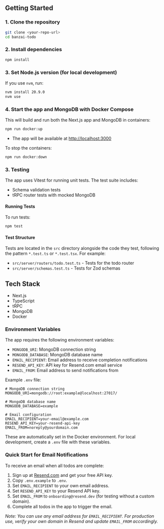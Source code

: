 ## Getting Started

### 1. Clone the repository

```sh
git clone <your-repo-url>
cd banzai-todo
```

### 2. Install dependencies

```sh
npm install
```

### 3. Set Node.js version (for local development)

If you use `nvm`, run:

```sh
nvm install 20.9.0
nvm use
```

### 4. Start the app and MongoDB with Docker Compose

This will build and run both the Next.js app and MongoDB in containers:

```sh
npm run docker:up
```

- The app will be available at [http://localhost:3000](http://localhost:3000)

To stop the containers:

```sh
npm run docker:down
```

### 3. Testing

The app uses Vitest for running unit tests. The test suite includes:

- Schema validation tests
- tRPC router tests with mocked MongoDB

#### Running Tests

To run tests:

```sh
npm test
```

#### Test Structure

Tests are located in the `src` directory alongside the code they test, following the pattern `*.test.ts` or `*.test.tsx`. For example:

- `src/server/routers/todo.test.ts` - Tests for the todo router
- `src/server/schemas.test.ts` - Tests for Zod schemas

## Tech Stack

- Next.js
- TypeScript
- tRPC
- MongoDB
- Docker

### Environment Variables

The app requires the following environment variables:

- `MONGODB_URI`: MongoDB connection string
- `MONGODB_DATABASE`: MongoDB database name
- `EMAIL_RECIPIENT`: Email address to receive completion notifications
- `RESEND_API_KEY`: API key for Resend.com email service
- `EMAIL_FROM`: Email address to send notifications from

Example `.env` file:

```env
# MongoDB connection string
MONGODB_URI=mongodb://root:example@localhost:27017/

# MongoDB database name
MONGODB_DATABASE=example

# Email configuration
EMAIL_RECIPIENT=your-email@example.com
RESEND_API_KEY=your-resend-api-key
EMAIL_FROM=noreply@yourdomain.com
```

These are automatically set in the Docker environment. For local development, create a `.env` file with these variables.

### Quick Start for Email Notifications

To receive an email when all todos are complete:

1. Sign up at [Resend.com](https://resend.com) and get your free API key.
2. Copy `.env.example` to `.env`.
3. Set `EMAIL_RECIPIENT` to your own email address.
4. Set `RESEND_API_KEY` to your Resend API key.
5. Set `EMAIL_FROM` to `onboarding@resend.dev` (for testing without a custom domain).
6. Complete all todos in the app to trigger the email.

_Note: You can use any email address for `EMAIL_RECIPIENT`. For production use, verify your own domain in Resend and update `EMAIL_FROM` accordingly._
